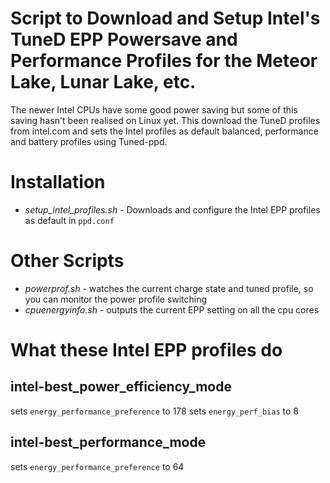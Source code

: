 # Script to Download and Setup Intel's TuneD EPP Powersave and Performance Profiles for the Meteor Lake, Lunar Lake, etc.

The newer Intel CPUs have some good power saving but some of this saving hasn't been realised on Linux yet. This download the TuneD profiles from intel.com and sets the Intel profiles as default balanced, performance and battery profiles using Tuned-ppd.

# Installation

- *setup_intel_profiles.sh* - Downloads and configure the Intel EPP profiles as default in `ppd.conf`

# Other Scripts

- *powerprof.sh* - watches the current charge state and tuned profile, so you can monitor the power profile switching
- *cpuenergyinfo.sh* - outputs the current EPP setting on all the cpu cores


# What these Intel EPP profiles do

## intel-best_power_efficiency_mode

sets `energy_performance_preference` to 178
sets `energy_perf_bias` to 8

## intel-best_performance_mode

sets `energy_performance_preference` to 64